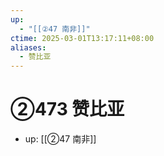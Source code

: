 ```yaml
---
up:
  - "[[②47 南非]]"
ctime: 2025-03-01T13:17:11+08:00
aliases:
  - 赞比亚
---
```


# ②473 赞比亚

- up: [[②47 南非]]
